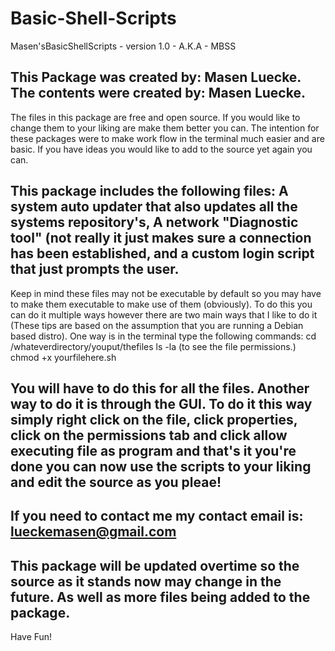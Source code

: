 # Basic-Shell-Scripts
Masen'sBasicShellScripts - version 1.0 - A.K.A - MBSS

This Package was created by: Masen Luecke.
The contents were created by: Masen Luecke.
--------------------------------------------------------------------------------
The files in this package are free and open source. If you would like to change 
them to your liking are make them better you can. The intention for these packages were to make work flow in the terminal much easier and are basic. If you have ideas
you would like to add to the source yet again you can.

This package includes the following files: A system auto updater that also updates
all the systems repository's, A network "Diagnostic tool" (not really it just makes
sure a connection has been established, and a custom login script that just prompts 
the user.
--------------------------------------------------------------------------------
Keep in mind these files may not be executable by default so you may have to 
make them executable to make use of them (obviously). To do this you can do it 
multiple ways however there are two main ways that I like to do it (These tips 
are based on the assumption that you are running a Debian based distro). One way
is in the terminal type the following commands:
cd /whateverdirectory/youput/thefiles
ls -la (to see the file permissions.)
chmod +x yourfilehere.sh

You will have to do this for all the files. Another way to do it is through the GUI. To do it this way simply right click on the file, click properties, click on 
the permissions tab and click allow executing file as program and that's it you're done you can now use the scripts to your liking and edit the source as you
pleae! 
--------------------------------------------------------------------------------
If you need to contact me my contact email is: lueckemasen@gmail.com
--------------------------------------------------------------------------------
This package will be updated overtime so the source as it stands now may change 
in the future. As well as more files being added to the package.
--------------------------------------------------------------------------------
Have Fun!
